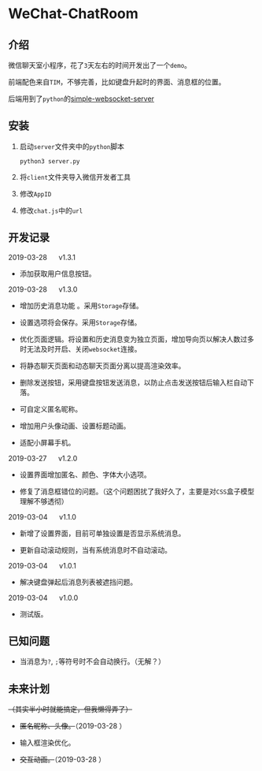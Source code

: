 # WeChat-ChatRoom

## 介绍

微信聊天室小程序，花了`3`天左右的时间开发出了一个`demo`。

前端配色来自`TIM`，不够完善，比如键盘升起时的界面、消息框的位置。

后端用到了`python`的[simple-websocket-server](https://github.com/dpallot/simple-websocket-server)

## 安装

1. 启动`server`文件夹中的`python`脚本

   ```
   python3 server.py
   ```

2. 将`client`文件夹导入微信开发者工具

3. 修改`AppID`

4. 修改`chat.js`中的`url`

## 开发记录

2019-03-28 &nbsp;&nbsp;&nbsp;&nbsp; v1.3.1

- 添加获取用户信息按钮。

2019-03-28 &nbsp;&nbsp;&nbsp;&nbsp; v1.3.0

- 增加历史消息功能 。采用`Storage`存储。

- 设置选项将会保存。采用`Storage`存储。

- 优化页面逻辑。将设置和历史消息变为独立页面，增加导向页以解决人数过多时无法及时开启、关闭`websocket`连接。

- 将静态聊天页面和动态聊天页面分离以提高渲染效率。

- 删除发送按钮，采用键盘按钮发送消息，以防止点击发送按钮后输入栏自动下落。

- 可自定义匿名昵称。

- 增加用户头像动画、设置标题动画。

- 适配小屏幕手机。

2019-03-27 &nbsp;&nbsp;&nbsp;&nbsp; v1.2.0

- 设置界面增加匿名、颜色、字体大小选项。

- 修复了消息框错位的问题。（这个问题困扰了我好久了，主要是对`CSS`盒子模型理解不够透彻）

2019-03-04 &nbsp;&nbsp;&nbsp;&nbsp; v1.1.0

- 新增了设置界面，目前可单独设置是否显示系统消息。

- 更新自动滚动规则，当有系统消息时不自动滚动。

2019-03-04 &nbsp;&nbsp;&nbsp;&nbsp; v1.0.1

- 解决键盘弹起后消息列表被遮挡问题。

2019-03-04 &nbsp;&nbsp;&nbsp;&nbsp; v1.0.0

- 测试版。

## 已知问题

- 当消息为`?`, `;`等符号时不会自动换行。（无解？）

## 未来计划

~~（其实半小时就能搞定，但我懒得弄了）~~

- ~~匿名昵称、头像。~~（2019-03-28 ）

- 输入框渲染优化。

- ~~交互动画。~~（2019-03-28 ）
